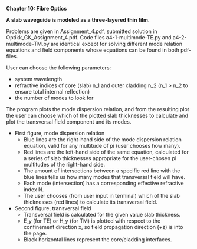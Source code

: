 **Chapter 10: Fibre Optics**

**A slab waveguide is modeled as a three-layered thin film.**

Problems are given in Assignment_4.pdf, submitted solution in Optikk_GK_Assignment_4.pdf. Code files a4-1-multimode-TE.py and a4-2-multimode-TM.py are identical except for solving different mode relation equations and field components whose equations can be found in both pdf-files.

User can choose the following parameters:
  * system wavelength 
  * refractive indices of core (slab) n_1 and outer cladding n_2 (n_1 > n_2 to ensure total internal reflection)
  * the number of modes to look for
  
The program plots the mode dispersion relation, and from the resulting plot the user can choose which of the plotted slab thicknesses to calculate and plot the transversal field component and its modes.
  * First figure, mode dispersion relation
    * Blue lines are the right-hand side of the mode dispersion relation equation, valid for any multitude of pi (user chooses how many).
    * Red lines are the left-hand side of the same equation, calculated for a series of slab thicknesses appropriate for the user-chosen pi multitudes of the right-hand side.
    * The amount of intersections between a specific red line with the blue lines tells us how many modes that transversal field will have.
    * Each mode (intersection) has a corresponding effective refractive index N.
    * The user chooses (from user input in terminal) which of the slab thicknesses (red lines) to calculate its transversal field.
  * Second figure, transversal field 
    * Transversal field is calculated for the given value slab thickness.
    * E_y (for TE) or H_y (for TM) is plotted with respect to the confinement direction x, so field propagation direction (+z) is into the page.
    * Black horizontal lines represent the core/cladding interfaces.
